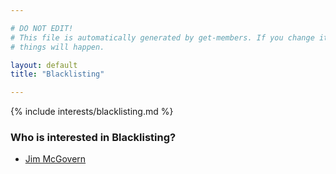 ```yaml
---

# DO NOT EDIT!
# This file is automatically generated by get-members. If you change it, bad
# things will happen.

layout: default
title: "Blacklisting"

---
```


{% include interests/blacklisting.md %}

### Who is interested in Blacklisting?


* [Jim McGovern](../members/jim-mcgovern.html)
